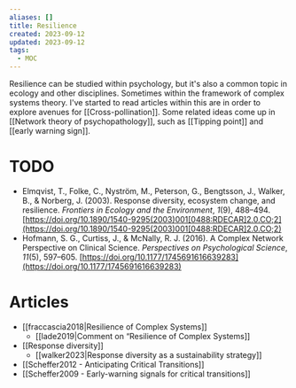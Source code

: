 ```yaml
---
aliases: []
title: Resilience
created: 2023-09-12
updated: 2023-09-12
tags:
  - MOC
---
```

Resilience can be studied within psychology, but it's also a common topic in ecology and other disciplines. Sometimes within the framework of complex systems theory. I've started to read articles within this are in order to explore avenues for [[Cross-pollination]]. Some related ideas come up in [[Network theory of psychopathology]], such as [[Tipping point]] and [[early warning sign]].

# TODO
- Elmqvist, T., Folke, C., Nyström, M., Peterson, G., Bengtsson, J., Walker, B., & Norberg, J. (2003). Response diversity, ecosystem change, and resilience. _Frontiers in Ecology and the Environment_, _1_(9), 488–494. [https://doi.org/10.1890/1540-9295(2003)001[0488:RDECAR]2.0.CO;2](https://doi.org/10.1890/1540-9295(2003)001[0488:RDECAR]2.0.CO;2)
- Hofmann, S. G., Curtiss, J., & McNally, R. J. (2016). A Complex Network Perspective on Clinical Science. _Perspectives on Psychological Science_, _11_(5), 597–605. [https://doi.org/10.1177/1745691616639283](https://doi.org/10.1177/1745691616639283)

# Articles

- [[fraccascia2018|Resilience of Complex Systems]]
	- [[lade2019|Comment on “Resilience of Complex Systems]]
- [[Response diversity]]
	- [[walker2023|Response diversity as a sustainability strategy]]
- [[Scheffer2012 - Anticipating Critical Transitions]]
- [[Scheffer2009 - Early-warning signals for critical transitions]]
